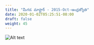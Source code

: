 ```yaml
---
title: "మీగడ మాష్టార్ - 2015-Oct-ఆంధ్రజ్యోతి"
date: 2020-01-02T05:25:51-08:00
draft: false
weight: 45
---
```


![Alt text](/images/news_articles/2015_andhra_jyoti_meegada_master.jpg)